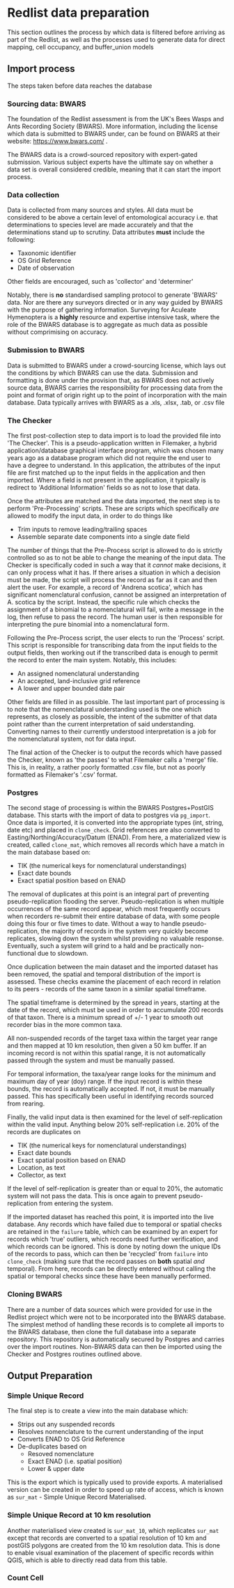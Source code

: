 # **Redlist data preparation**

This section outlines the process by which data is filtered before arriving as part of the Redlist, as well as the processes used to generate data for direct mapping, cell occupancy, and buffer_union models

## **Import process**

The steps taken before data reaches the database

### **Sourcing data: BWARS**

The foundation of the Redlist assessment is from the UK's Bees Wasps and Ants Recording Society (BWARS). More information, including the license which data is submitted to BWARS under, can be found on BWARS at their website: https://www.bwars.com/ .

The BWARS data is a crowd-sourced repository with expert-gated submission. Various subject experts have the ultimate say on whether a data set is overall considered credible, meaning that it can start the import process.

### **Data collection**

Data is collected from many sources and styles. All data must be considered to be above a certain level of entomological accuracy i.e. that determinations to species level are made accurately and that the determinations stand up to scrutiny. Data attributes **must** include the following:

* Taxonomic identifier
* OS Grid Reference
* Date of observation

Other fields are encouraged, such as 'collector' and 'determiner'

Notably, there is **no** standardised sampling protocol to generate 'BWARS' data. Nor are there any surveyors directed or in any way guided by BWARS with the purpose of gathering information. Surveying for Aculeate Hymenoptera is a **highly** resource and expertise intensive task, where the role of the BWARS database is to aggregate as much data as possible without comprimising on accuracy.


### **Submission to BWARS**

Data is submitted to BWARS under a crowd-sourcing license, which lays out the conditions by which BWARS can use the data. Submission and formatting is done under the provision that, as BWARS does not actively source data, BWARS carries the responsibility for processing data from the point and format of origin right up to the point of incorporation with the main database. Data typically arrives with BWARS as a .xls, .xlsx, .tab, or .csv file

### **The Checker**

The first post-collection step to data import is to load the provided file into 'The Checker'. This is a pseudo-application written in Filemaker, a hybrid application/database graphical interface program, which was chosen many years ago as a database program which did not require the end user to have a degree to understand. In this application, the attributes of the input file are first matched up to the input fields in the application and then imported. Where a field is not present in the application, it typically is redirect to 'Additional Information' fields so as not to lose that data.

Once the attributes are matched and the data imported, the next step is to perform 'Pre-Processing' scripts. These are scripts which specifically *are* allowed to modify the input data, in order to do things like

* Trim inputs to remove leading/trailing spaces
* Assemble separate date components into a single date field

The number of things that the Pre-Process script is allowed to do is strictly controlled so as to not be able to change the meaning of the input data. The Checker is specifically coded in such a way that it *cannot* make decisions, it can only process what it has. If there arises a situation in which a decision must be made, the script will process the record as far as it can and then alert the user. For example, a record of 'Andrena scotica', which has significant nomenclatural confusion, cannot be assigned an interpretation of A. scotica by the script. Instead, the specific rule which checks the assignment of a binomial to a nomenclatural will fail, write a message in the log, then refuse to pass the record. The human user is then responsible for interpreting the pure binomial into a nomenclatural form.

Following the Pre-Process script, the user elects to run the 'Process' script. This script is responsible for transcribing data from the input fields to the output fields, then working out if the transcribed data is enough to permit the record to enter the main system. Notably, this includes:

* An assigned nomenclatural understanding
* An accepted, land-inclusive grid reference
* A lower and upper bounded date pair

Other fields are filled in as possible. The last important part of processing is to note that the nomenclatural understanding used is the one which represents, as closely as possible, the intent of the submitter of that data point rather than the current interpretation of said understanding. Converting names to their currently understood interpretation is a job for the nomenclatural system, not for data input.

The final action of the Checker is to output the records which have passed the Checker, known as 'the passes' to what Filemaker calls a 'merge' file. This is, in reality, a rather poorly formatted .csv file, but not as poorly formatted as Filemaker's '.csv' format.


### **Postgres**

The second stage of processing is within the BWARS Postgres+PostGIS database. This starts with the import of data to postgres via `pg_import`. Once data is imported, it is converted into the appropriate types (int, string, date etc) and placed in `clone_check`. Grid references are also converted to Easting/Northing/Accuracy/Datum (ENAD). From here, a materialized view is created, called `clone_mat`, which removes all records which have a match in the main database based on:

 * TIK (the numerical keys for nomenclatural understandings)
 * Exact date bounds
 * Exact spatial position based on ENAD

The removal of duplicates at this point is an integral part of preventing pseudo-replication flooding the server. Pseudo-replication is when multiple occurrences of the same record appear, which most frequently occurs when recorders re-submit their entire database of data, with some people doing this four or five times to date. Without a way to handle pseudo-replication, the majority of records in the system very quickly become replicates, slowing down the system whilst providing no valuable response. Eventually, such a system will grind to a hald and be practically non-functional due to slowdown.

Once duplication between the main dataset and the imported dataset has been removed, the spatial and temporal distribution of the import is assessed. These checks examine the placement of each record in relation to its peers - records of the same taxon in a similar spatial timeframe.

The spatial timeframe is determined by the spread in years, starting at the date of the record, which must be used in order to accumulate 200 records of that taxon. There is a minimum spread of +/- 1 year to smooth out recorder bias in the more common taxa.

All non-suspended records of the target taxa within the target year range and then mapped at 10 km resolution, then given a 50 km buffer. If an incoming record is not within this spatial range, it is not automatically passed through the system and must be manually passed.

For temporal information, the taxa/year range looks for the minimum and maximum day of year (doy) range. If the input record is within these bounds, the record is automatically accepted. If not, it must be manually passed. This has specifically been useful in identifying records sourced from rearing.

Finally, the valid input data is then examined for the level of self-replication within the valid input. Anything below 20% self-replication i.e. 20% of the records are duplicates on

 * TIK (the numerical keys for nomenclatural understandings)
 * Exact date bounds
 * Exact spatial position based on ENAD
 * Location, as text
 * Collector, as text

If the level of self-replication is greater than or equal to 20%, the automatic system will not pass the data. This is once again to prevent pseudo-replication from entering the system.

If the imported dataset has reached this point, it is imported into the live database. Any records which have failed due to temporal or spatial checks are retained in the `failure` table, which can be examined by an expert for records which 'true' outliers, which records need further verification, and which records can be ignored. This is done by noting down the unique IDs of the records to pass, which can then be 'recycled' from `failure` into `clone_check` (making sure that the record passes on **both** spatial *and* temporal). From here, records can be directly entered without calling the spatial or temporal checks since these have been manually performed.

### **Cloning BWARS**

There are a number of data sources which were provided for use in the Redlist project which were not to be incorporated into the BWARS database. The simplest method of handling these records is to complete all imports to the BWARS database, then clone the full database into a separate repository. This repository is automatically secured by Postgres and carries over the import routines. Non-BWARS data can then be imported using the Checker and Postgres routines outlined above.

## **Output Preparation**

### **Simple Unique Record**

The final step is to create a view into the main database which:

* Strips out any suspended records
* Resolves nomenclature to the current understanding of the input
* Converts ENAD to OS Grid Reference
* De-duplicates based on
    * Resoved nomenclature
    * Exact ENAD (i.e. spatial position)
    * Lower & upper date

This is the export which is typically used to provide exports. A materialised version can be created in order to speed up rate of access, which is known as `sur_mat` - Simple Unique Record Materialised.

### **Simple Unique Record at 10 km resolution**

Another materialised view created is `sur_mat_10`, which replicates `sur_mat` except that records are converted to a spatial resolution of 10 km and postGIS polygons are created from the 10 km resolution data. This is done to enable visual examination of the placement of specific records within QGIS, which is able to directly read data from this table.

### **Count Cell**